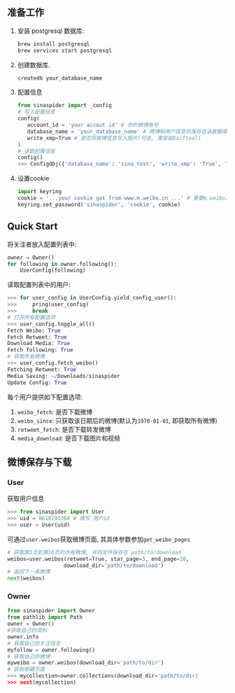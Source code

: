 
## 准备工作
1. 安装 postgresql 数据库:
    ```zsh
    brew install postgresql
    brew services start postgresql
    ```
2. 创建数据库.
   ```zsh
   createdb your_database_name
   ```
3. 配置信息
   ```python
   from sinaspider import _config
   # 写入配置信息
   config(
      account_id = 'your accout id' # 你的微博账号
      database_name = 'your_database_name' # 微博和用户信息将保存在该数据库
      write_xmp=True # 是否将微博信息写入图片(可选, 需安装Exiftool)
   )
   # 读取配置信息
   config()
   >>> ConfigObj({'database_name': 'sina_test', 'write_xmp': 'True', 'account_id': '6619193364'})
   ```
4. 设置cookie
   ```python
   import keyring
   cookie = '...your cookie get from www.m.weibo.cn ...' # 需要m.weibo.cn网页的cookie
   keyring.set_password('sinaspider', 'cookie', cookie)
   ```

## Quick Start
将关注者放入配置列表中:
```python
owner = Owner()
for following in owner.following():
    UserConfig(following)
```

读取配置列表中的用户:

```python
>>> for user_config in UserConfig.yield_config_user():
>>>     pring(user_config)
>>>     break
# 打开所有配置选项
>>> user_config.toggle_all()
Fetch Weibo: True
Fetch Retweet: True
Download Media: True
Fetch following: True
# 获取所有微博
>>> user_config.fetch_weibo()
Fetching Retweet: True
Media Saving: ~/Downloads/sinaspider
Update Config: True
```
每个用户提供如下配置选项:
1. `weibo_fetch`: 是否下载微博
4. `weibo_since`: 只获取该日期后的微博(默认为`1970-01-01`, 即获取所有微博)
2. `retweet_fetch`: 是否下载转发微博
3. `media_download`: 是否下载图片和视频








## 微博保存与下载




   
### User
获取用户信息
```python
>>> from sinaspider import User
>>> uid = 6619193364 # 填写 用户id
>>> user = User(uid)
```
可通过`user.weibos`获取微博页面, 其具体参数参加`get_weibo_pages`
```python
# 获取第3页到第10页的所有微博, 并将文件保存在`path/to/download`
weibos=user.weibos(retweet=True, star_page=3, end_page=10, 
                  download_dir='path/to/download')
# 返回下一条微博
next(weibos)
```




### Owner

```python
from sinaspider import Owner
from pathlib import Path
owner = Owner()
#获取自己的资料
owner.info
# 获取自己的关注信息
myfollow = owner.following()
# 获取自己的微博
myweibo = owner.weibos(download_dir='path/to/dir')
# 获取收藏页面
>>> mycollection=owner.collections(download_dir='path/to/dir)
>>> next(mycollection)

```
